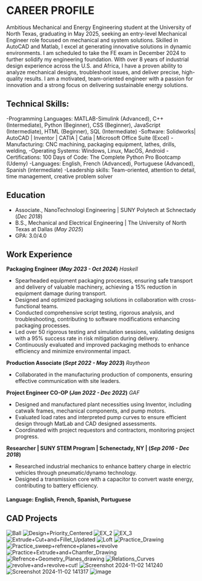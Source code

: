 # CAREER PROFILE

Ambitious Mechanical and Energy Engineering student at the University of North Texas, graduating in May 2025, seeking an entry-level Mechanical Engineer role focused on mechanical and system solutions. Skilled in AutoCAD and Matlab, I excel at generating innovative solutions in dynamic environments. I am scheduled to take the FE exam in December 2024 to further solidify my engineering foundation.
With over 8 years of industrial design experience across the U.S. and Africa, I have a proven ability to analyze mechanical designs, troubleshoot issues, and deliver precise, high-quality results. I am a motivated, team-oriented engineer with a passion for innovation and a strong focus on delivering sustainable energy solutions.

## Technical Skills: 
-Programming Languages: MATLAB-Simulink (Advanced), C++ (Intermediate), Python (Beginner), CSS (Beginner), JavaScript (Intermediate), HTML (Beginner), SQL (Intermediate)
-Software: Solidworks| AutoCAD | Inventor | CATIA | Catia | Microsoft Office Suite (Excel)
-Manufacturing: CNC machining, packaging equipment, lathes, drills, welding,
-Operating Systems: Windows, Linux, MacOS, Android
-Certifications: 100 Days of Code: The Complete Python Pro Bootcamp (Udemy)
-Languages: English, French (Advanced), Portuguese (Advanced), Spanish (intermediate)
-Leadership skills: Team-oriented, attention to detail, time management, creative problem solver

## Education
- Associate., NanoTechnologi Engineering | SUNY Polytech at Schnectady (_Dec 2018_) 		        		
- B.S., Mechanical and Electrical Engineering | The University of North Texas at Dallas (_May 2025_)
- GPA: 3.0/4.0
## Work Experience
**Packaging Engineer (_May 2023 - Oct 2024_)**
*Haskell*
- Spearheaded equipment packaging processes, ensuring safe transport and delivery of valuable machinery, achieving a 15% reduction in equipment damage during transport.
- Designed and optimized packaging solutions in collaboration with cross-functional teams.
- Conducted comprehensive script testing, rigorous analysis, and troubleshooting, contributing to software modifications enhancing packaging processes.
- Led over 50 rigorous testing and simulation sessions, validating designs with a 95% success rate in risk mitigation during delivery.
- Continuously evaluated and improved packaging methods to enhance efficiency and minimize environmental impact.

**Production Associate (_Sept 2022 - May 2023_)**
*Raytheon*
- Collaborated in the manufacturing production of components, ensuring effective communication with site leaders.

**Project Engineer CO-OP (_Jan 2022 - Dec 2022_)**
*GAF*
- Designed and manufactured plant necessities using Inventor, including catwalk frames, mechanical components, and pump motors.
- Evaluated load rates and interpreted pump curves to ensure efficient design through MatLab and CAD designed assessments.
- Coordinated with project requestors and contractors, monitoring project progress.

**Researcher | SUNY STEM Program | Schenectady, NY | (_Sep 2016 - Dec 2018_)**
- Researched industrial mechanics to enhance battery charge in electric vehicles through pneumatic/dynamo technology.
- Designed a transmission core with a capacitor to convert waste energy, contributing to battery efficiency.

#### Language: English, French, Spanish, Portuguese

## CAD Projects
![Ball](https://github.com/user-attachments/assets/b41d1bc1-7c74-4864-957c-51f84e4379bf)
![Design+Priority_Centered](https://github.com/user-attachments/assets/45ef0fce-e0ae-4fc1-a517-3c5e5f490c0d)
![EX_2](https://github.com/user-attachments/assets/728838bf-ab2a-4de8-8709-ade698664b30)
![EX_3](https://github.com/user-attachments/assets/5c82d87d-070f-45ad-9c69-14f16f5e29fa)
![Extrude+Cut+and+Fillet_Updated](https://github.com/user-attachments/assets/4e21cad0-207a-4a84-a6d6-e36a19686264)
![Loft](https://github.com/user-attachments/assets/2821ff57-fee1-4630-b751-46c42d099dbd)
![Practice_Drawing](https://github.com/user-attachments/assets/4ed3185d-e7a6-4ad2-b606-36230a3964e1)
![Practice_sweep+refrence+planes+revolve](https://github.com/user-attachments/assets/09ecf89b-feab-46f6-af17-4041be7c3b70)
![Practice+Extrude+and+Chamfer_Drawing](https://github.com/user-attachments/assets/9c249261-8636-41e7-864a-d2e079c60e27)
![Refrence+Geometry_Planes_drawing](https://github.com/user-attachments/assets/028d39e9-bc9f-4887-980e-83c1f5a3f7c1)
![Relations_Curves](https://github.com/user-attachments/assets/64e94dec-c824-4487-b6dc-391d7ebd3b59)
![revolve+and+revolve+cut!](https://github.com/user-attachments/assets/e4d0c5b5-0f6d-404b-bd7e-1f77027e20df)
![Screenshot 2024-11-02 141240](https://github.com/user-attachments/assets/e55be129-b272-4286-8a1e-b86d3b2d9fff)
![Screenshot 2024-11-02 141317](https://github.com/user-attachments/assets/500d32a5-950a-44a4-9d59-cb6e1d399a72)
![image](https://github.com/user-attachments/assets/eb8287b3-d418-4280-9186-046e6af0f1a0)

